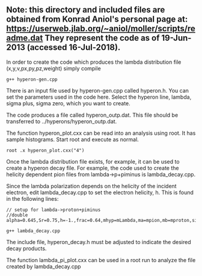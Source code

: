 Note: this directory and included files are obtained from Konrad Aniol's personal page at:
  https://userweb.jlab.org/~aniol/moller/scripts/readme.dat
They represent the code as of 19-Jun-2013 (accessed 16-Jul-2018).
---

In order to create the code which produces the lambda distribution file (x,y,v,px,py,pz,weight) simply
compile 
```
g++ hyperon-gen.cpp
```

There is an input file used by hyperon-gen.cpp called hyperon.h. You can set the parameters used in the code here.
Select the hyperon line, lambda, sigma plus, sigma zero, which you want to create.

The code produces a file called hyperon_outp.dat. This file should be transferred to ../hyperons/hyperon_outp.dat.

The function hyperon_plot.cxx can be read into an analysis using root. It has sample histograms.
Start root and execute as normal.
```
root .x hyperon_plot.cxx("4")
```

Once the lambda distribution file exists, for example, it can be used to create a hyperon decay file. For example,
the code used to create the helicity dependent pion files from lambda->p+piminus is lambda_decay.cpp.

Since the lambda polarization depends on the helicity of the incident electron, 
edit lambda_decay.cpp to set the electron helicity, h. This is found in the following lines:

```
// setup for lambda->proton+piminus
//double alpha=0.645,Sr=0.75,h=-1.,frac=0.64,mhyp=mLambda,ma=mpion,mb=mproton,sign=-1.;
```

```
g++ lambda_decay.cpp
```

The include file, hyperon_decay.h must be adjusted to indicate the desired decay products. 

The function lambda_pi_plot.cxx can be used in a root run to analyze the file created by lambda_decay.cpp
